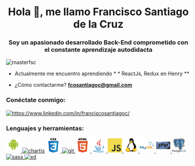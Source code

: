 
<h1 align = "center"> Hola 👋, me llamo Francisco Santiago de la Cruz </h1>
<h3 align = "center"> Soy un apasionado desarrollado Back-End comprometido con el constante aprendizaje autodidacta </h3>

<p align = "left"> <img src = "https://komarev.com/ghpvc/?username=masterfsc&label=Profile%20views&color=0e75b6&style=flat" alt = "masterfsc" /> </p>

- Actualmente me encuentro aprendiendo * * ReactJs, Redux en Henry **

- ¿Cómo contactarme? **fcosantiagoc@gmail.com**

<h3 align = "left"> Conéctate conmigo: </h3>
<p align = "left">
<a href="https://www.linkedin.com/in/franciscosantiagoc/" target="_blank"> <img align = "center" src = "https://raw.githubusercontent.com/rahuldkjain/github-profile-readme-generator/master/src/images/icons/Social/linked-in-alt.svg "alt ="https://www.linkedin.com/in/franciscosantiagoc/" height ="30" width ="40"/> </a>
</p>

<h3 align =" left "> Lenguajes y herramientas: </h3>
<p align = "left"> 
  <a href="https://developer.android.com" target="_blank"> <img src = "https://raw.githubusercontent.com/devicons/devicon/master/icons/android/android-original-wordmark.svg "alt =" android "width =" 40 "height =" 40 "/> </a> 
  <a href ="https://www.chartjs.org"target = "_blank"> <img src = "https://www.chartjs.org/img/chartjs-logo.svg" alt ="chartjs" width = "40" height = "40" /></a> 
  <a href = "https://www.w3schools.com/css/" target = "_blank"> <img src = "https://raw.githubusercontent.com/devicons/devicon/master/icons/css3/css3-original-wordmark.svg" alt ="css3 "width =" 40 "height ="40"/> </a> 
  <a href="https://git-scm.com/" target="_blank"> <img src ="https://www.vectorlogo.zone/logos/git-scm/git-scm-icon.svg" alt ="git"width =" 40 "height ="40"/> </a> 
  <a href ="https://www.w3.org/html/"target ="_blank"> <img src ="https://raw.githubusercontent.com/devicons/devicon/master/icons/html5/html5-original-wordmark.svg "alt =" html5 "width =" 40 "height =" 40 "/> 
  </a> <a href="https://www.java.com" target="_blank"> <img src ="https://raw.githubusercontent.com/devicons/devicon/master/icons/java/java-original.svg" alt =" java "width =" 40 "height =" 40 "/> </a>
  <a href ="https://developer.mozilla.org/es/docs/Web/JavaScript/Guide" target ="_blank"> <img src ="https://raw.githubusercontent.com/devicons/devicon/master/icons/javascript/javascript-original.svg" alt =" javascript " width ="40" height ="40"/> </a> 
  <a href="https://www.linux.org/" target="_blank"> <img src ="https://raw.githubusercontent.com/devicons/devicon/master/icons/linux/linux-original.svg" alt ="linux" width ="40" height ="40"/> </a> <a href = "https://www.mysql.com/" target ="_blank"> <img src ="https://raw.githubusercontent.com/devicons/devicon/master/icons/mysql/mysql-original-wordmark.svg" alt ="mysql" width = "40" height = "40" /> </a> 
  <a href="https://www.php.net" target="_blank"> <img src ="https://raw.githubusercontent.com/devicons/devicon/master/icons/php/php-original.svg" alt ="php" width =" 40 "height ="40"/> </a> 
  <a href ="https://www.postgresql.org" target ="_blank"> <img src ="https://raw.githubusercontent.com/devicons/devicon/master/icons/postgresql/postgresql-original-wordmark.svg" alt ="postgresql" width ="40" height = "40" /> </a> 
  <a href="https://sass-lang.com" target="_blank"> <img src = "https://raw.githubusercontent.com/devicons/devicon /master/icons/sass/sass-original.svg " alt ="sass" width ="40" height ="40"/> </a> <a href ="https://www.adobe.com/products/xd.html " target ="_blank"> <img src ="https://cdn.worldvectorlogo.com/logos/adobe-xd.svg" alt ="xd" width ="40" height ="40"/> </a> </p>


